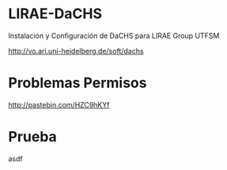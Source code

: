 LIRAE-DaCHS
===========

Instalación y Configuración de DaCHS para LIRAE Group UTFSM

http://vo.ari.uni-heidelberg.de/soft/dachs


Problemas Permisos
===========

http://pastebin.com/HZC9hKYf

Prueba
====

asdf
